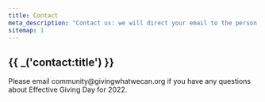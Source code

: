 ```yaml
---
title: Contact
meta_description: "Contact us: we will direct your email to the person best suited to help you"
sitemap: 1
---
```


<section>
	<div class="container">
		<div class="row">
			<div class="col-12">
				<div class="section-title-header text-center">
					<h1 class="section-title wow fadeInUp" data-wow-delay="0.2s">{{ _('contact:title') }}</h1>
					<p class="mt-10">Please email community@givingwhatwecan.org if you have any questions about Effective Giving Day for 2022.</p>
				</div>
			</div>
		</div>
	</div>
</section>
